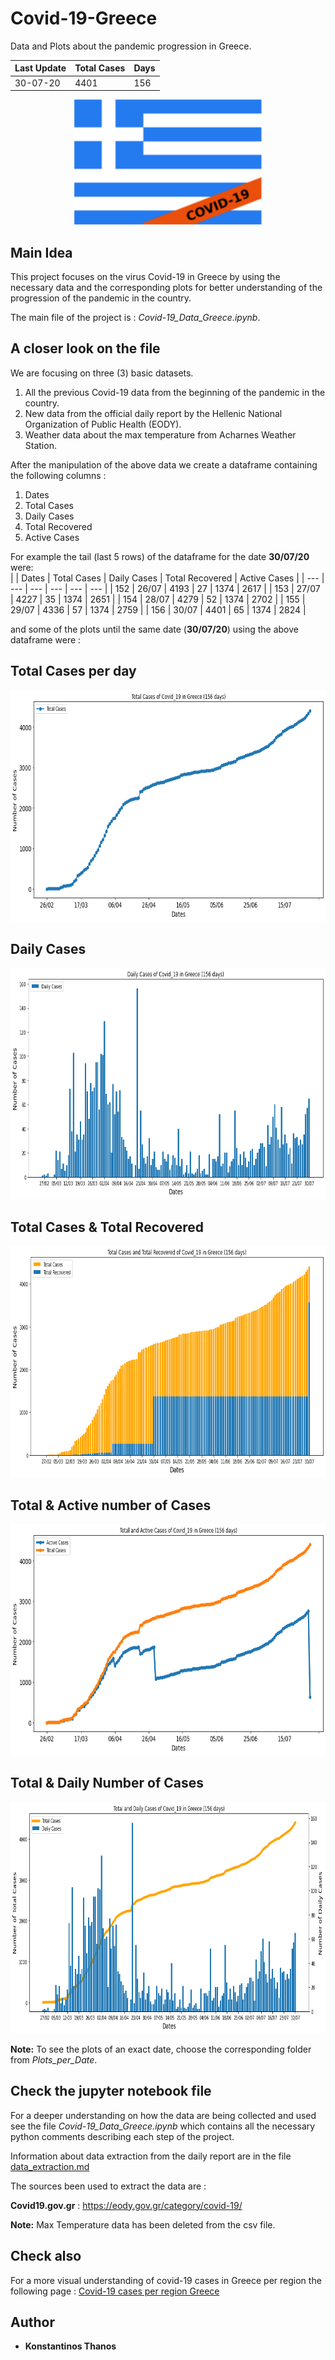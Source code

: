 # Covid-19-Greece
Data and Plots about the pandemic progression in Greece. 

| Last Update | Total Cases | Days |
|     ---     |     ---     |  --- |
|  30-07-20   |     4401    |  156 |

<p align="center">
  <img width="300" height="200" src="imgs/flag.png">
</p>

## Main Idea
This project focuses on the virus Covid-19 in Greece by using the necessary data and the corresponding plots for better understanding of the progression of the pandemic in the country.

The main file of the project is : *Covid-19_Data_Greece.ipynb*.  

## A closer look on the file

We are focusing on three (3) basic datasets.

1. All the previous Covid-19 data from the beginning of the pandemic in the country.
2. New data from the official daily report by the Hellenic National Organization of Public Health (EODY).
3. Weather data about the max temperature from Acharnes Weather Station.

After the manipulation of the above data we create a dataframe containing the following columns :

1. Dates
2. Total Cases
3. Daily Cases
4. Total Recovered
5. Active Cases

For example the tail (last 5 rows) of the dataframe for the date **30/07/20** were:  
|       |     Dates   |	Total Cases |	Daily Cases | Total Recovered | Active Cases | 
|  ---  |      ---    |     ---     |     ---    |       ---        |      ---     |
|  152  |    26/07    |    4193     |     27     |       1374       |      2617    |
|  153  |    27/07    |    4227     |     35     |       1374       |      2651    |
|  154  |    28/07    |    4279     |     52     |       1374       |      2702    |
|  155  |    29/07    |    4336     |     57     |       1374       |      2759    |
|  156  |    30/07    |    4401     |     65     |       1374       |      2824    |

and some of the plots until the same date (**30/07/20**) using the above dataframe were :

## Total Cases per day
<p align="center">
  <img width="750" height="370" src="Plots_per_Date/Plots_for_30-07-2020/TotalCases_30-07-2020.png">
</p>

## Daily Cases
<p align="center">
  <img width="750" height="370" src="Plots_per_Date/Plots_for_30-07-2020/DailyCasesBars_30-07-2020.png">
</p>

## Total Cases & Total Recovered
<p align="center">
  <img width="750" height="370" src="Plots_per_Date/Plots_for_30-07-2020/TotalCases_Recovered_30-07-2020.png">
</p>

## Total & Active number of Cases
<p align="center">
  <img width="750" height="370" src="Plots_per_Date/Plots_for_30-07-2020/Total_ActiveCases_30-07-2020.png">
</p>

## Total & Daily Number of Cases
<p align="center">
  <img width="750" height="370" src="Plots_per_Date/Plots_for_30-07-2020/TotalDaily_30-07-2020.png">
</p>

**Note:** To see the plots of an exact date, choose the corresponding folder from *Plots_per_Date*.

## Check the jupyter notebook file
For a deeper understanding on how the data are being collected and used see the file *Covid-19_Data_Greece.ipynb* which contains all the necessary python comments describing each step of the project. 

Information about data extraction from the daily report are in the file [data_extraction.md](https://github.com/kostasthanos/Covid-19-Greece/blob/master/data_extraction.md)

The sources been used to extract the data are : 

**Covid19.gov.gr** : https://eody.gov.gr/category/covid-19/

**Note:** Max Temperature data has been deleted from the csv file.

## Check also 
For a more visual understanding of covid-19 cases in Greece per region the following page : 
[Covid-19 cases per region Greece](https://kostasthanos.github.io/svg_map_cases/regions_index.html)

## Author
* **Konstantinos Thanos**
